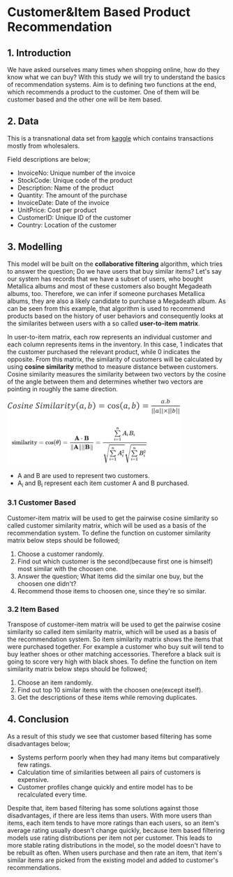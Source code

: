 # Customer&Item Based Product Recommendation

## 1. Introduction

We have asked ourselves many times when shopping online, how do they know what we can buy? With this study we will try to understand the basics of 
recommendation systems. Aim is to defining two functions at the end, which recommends a product to the customer. One of them will be customer based 
and the other one will be item based.

## 2. Data

This is a transnational data set from [kaggle](https://www.kaggle.com/carrie1/ecommerce-data) which contains transactions mostly from wholesalers.

Field descriptions are below;

- InvoiceNo: Unique number of the invoice<br/>
- StockCode: Unique code of the product<br/>
- Description: Name of the product<br/>
- Quantity: The amount of the purchase<br/>
- InvoiceDate: Date of the invoice<br/>
- UnitPrice: Cost per product<br/>
- CustomerID: Unique ID of the customer<br/>
- Country: Location of the customer<br/>

## 3. Modelling

This model will be built on the **collaborative filtering** algorithm, which tries to answer the question; Do we have users that buy similar items? Let's 
say our system has records that we have a subset of users, who bought Metallica albums and most of these customers also bought Megadeath albums, too. 
Therefore, we can infer if someone purchases Metallica albums, they are also a likely candidate to purchase a Megadeath album. As can be seen from this 
example, that algorithm is used to recommend products based on the history of user behaviors and consequently looks at the similarites between users with 
a so called **user-to-item matrix**.

In user-to-item matrix, each row represents an individual customer and each column represents items in the inventory. In this case, 1 indicates that the 
customer purchased the relevant product, while 0 indicates the opposite. From this matrix, the similarity of customers will be calculated by 
using **cosine similarity** method to measure distance between customers. Cosine similarity measures the similarity between two vectors by the cosine 
of the angle between them and determines whether two vectors are pointing in roughly the same direction.

<img src="image/formula.PNG" width="400" height="150">

- A and B are used to represent two customers.
- A<sub>i</sub> and B<sub>i</sub> represent each item customer A and B purchased.

### 3.1 Customer Based

Customer-item matrix will be used to get the pairwise cosine similarity so called customer similarity matrix, which will be used as a basis 
of the recommendation system. To define the function on customer similarity matrix below steps should be followed;

1. Choose a customer randomly.
2. Find out which customer is the second(because first one is himself) most similar with the choosen one.
3. Answer the question; What items did the similar one buy, but the choosen one didn't?
4. Recommend those items to choosen one, since they're so similar.

### 3.2 Item Based

Transpose of customer-item matrix will be used to get the pairwise cosine similarity so called item similarity matrix, which will be used as a basis 
of the recommendation system. So item similarity matrix shows the items that were purchased together. For example a customer who buy suit will tend to 
buy leather shoes or other matching accessories. Therefore a black suit is going to score very high with black shoes. To define the function on item 
similarity matrix below steps should be followed;

1. Choose an item randomly.
2. Find out top 10 similar items with the choosen one(except itself).
3. Get the descriptions of these items while removing duplicates.

## 4. Conclusion

As a result of this study we see that customer based filtering has some disadvantages below;

- Systems perform poorly when they had many items but comparatively few ratings.
- Calculation time of similarities between all pairs of customers is expensive.
- Customer profiles change quickly and entire model has to be recalculated every time.

Despite that, item based filtering has some solutions against those disadvantages, if there are less items than users. With more users than items, 
each item tends to have more ratings than each users, so an item's average rating usually doesn't change quickly, because item based filtering models
use rating distributions per item not per customer. This leads to more stable rating distributions in the model, so the model doesn't have to be rebuilt 
as often. When users purchase and then rate an item, that item's similar items are picked from the existing model and added to customer's recommendations.


